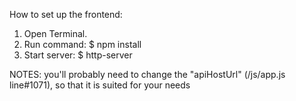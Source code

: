 How to set up the frontend:
1) Open Terminal.
2) Run command:
	$ npm install
3) Start server:
	$ http-server

NOTES:
you'll probably need to change the "apiHostUrl" (/js/app.js line#1071), so that it is suited for your needs